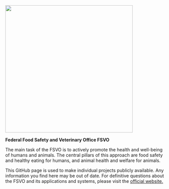 <img src="https://github.com/BLV-OSAV-USAV/.github/assets/10924680/2a4f814f-2c2a-4b1f-9811-eef3efa553ad" width="400">

<b>Federal Food Safety and Veterinary Office FSVO</b>

The main task of the FSVO is to actively promote the health and well-being of humans and animals. The central pillars of this approach are food safety and healthy eating for humans, and animal health and welfare for animals.

This GitHub page is used to make individual projects publicly available. Any information you find here may be out of date. For definitive questions about the FSVO and its applications and systems, please visit the [official website.](https://www.blv.admin.ch/blv/en/home.html)
